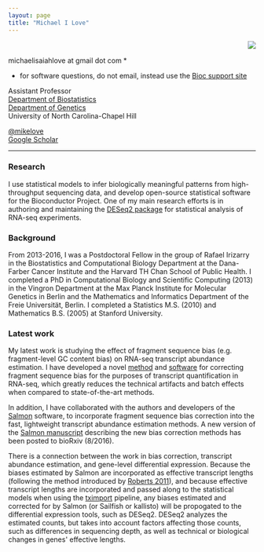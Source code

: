 ```yaml
---
layout: page
title: "Michael I Love"
---
```


<!-- {% include JB/setup %} -->

<img style="float: right;" src="http://mikelove.nfshost.com/img/michaellove_sm.jpg"> <br>

michaelisaiahlove at gmail dot com *<br>

* for software questions, do not email, instead use the
[Bioc support site](http://support.bioconductor.org)

Assistant Professor <br>
[Department of Biostatistics](http://sph.unc.edu/bios/biostatistics/) <br>
[Department of Genetics](http://www.med.unc.edu/genetics/) <br>
University of North Carolina-Chapel Hill

[@mikelove](http://twitter.com/mikelove) <br>
[Google Scholar](https://scholar.google.com/citations?user=vzXv764AAAAJ)

---

### Research

I use statistical models to infer biologically meaningful
patterns from high-throughput sequencing data, and develop
open-source statistical software for the Bioconductor Project.
One of my main research efforts is in authoring and maintaining the
[DESeq2 package](http://bioconductor.org/packages/DESeq2) for statistical
analysis of RNA-seq experiments.

### Background

From 2013-2016, I was a Postdoctoral Fellow in the group of
Rafael Irizarry in the Biostatistics and Computational Biology
Department at the Dana-Farber Cancer Institute and the Harvard
TH Chan School of Public Health.
I completed a PhD in Computational Biology and Scientific Computing
(2013) in the Vingron Department at the Max Planck Institute for
Molecular Genetics in Berlin and the Mathematics and Informatics
Department of the Freie Universität, Berlin.  I completed a Statistics
M.S. (2010) and Mathematics B.S. (2005) at Stanford University.

### Latest work

My latest work is studying the effect of fragment sequence bias
(e.g. fragment-level GC content bias) on
RNA-seq transcript abundance estimation. I have developed a novel
[method](http://www.nature.com/nbt/journal/v34/n12/full/nbt.3682.html) and
[software](http://bioconductor/packages/alpine) for correcting fragment
sequence bias for the purposes of transcript quantification in
RNA-seq, which greatly reduces the technical artifacts and batch
effects when compared to state-of-the-art methods.

In addition, I have collaborated with the authors and developers of
the [Salmon](https://combine-lab.github.io/salmon/) 
software, to incorporate fragment sequence bias correction
into the fast, lightweight transcript abundance estimation methods.
A new version of the 
[Salmon manuscript](http://biorxiv.org/content/early/2016/08/30/021592) 
describing the new bias correction methods has been posted to
bioRxiv (8/2016).

There is a connection between the work in bias correction, transcript
abundance estimation, and gene-level differential expression. Because
the biases estimated by Salmon are incorporated as effective
transcript lengths (following the method introduced by 
[Roberts 2011](https://genomebiology.biomedcentral.com/articles/10.1186/gb-2011-12-3-r22)),
and because effective transcript lengths are incorporated and passed
along to the statistical models when using the 
[tximport](http://bioconductor.org/packages/tximport) pipeline,
any biases estimated and corrected for by Salmon (or Sailfish or
kallisto) will be propogated to the differential expression tools,
such as DESeq2. DESeq2 analyzes the estimated counts, but takes into
account factors affecting those counts, such as differences in sequencing
depth, as well as technical or biological changes in genes' effective
lengths. 
